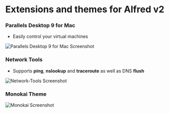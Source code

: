 Extensions and themes for Alfred v2
=========

### Parallels Desktop 9 for Mac
- Easily control your virtual machines

![Parallels Desktop 9 for Mac Screenshot](https://raw.github.com/fniephaus/alfred2/master/Parallels-Desktop-9_screenshot.png)


### Network Tools
- Supports **ping**, **nslookup** and **traceroute** as well as DNS **flush**

![Network-Tools Screenshot](https://raw.github.com/fniephaus/alfred2/master/Network-Tools_screenshot.png)


### Monokai Theme
![Monokai Screenshot](https://raw.github.com/fniephaus/alfred2/master/Monokai_screenshot.png)
